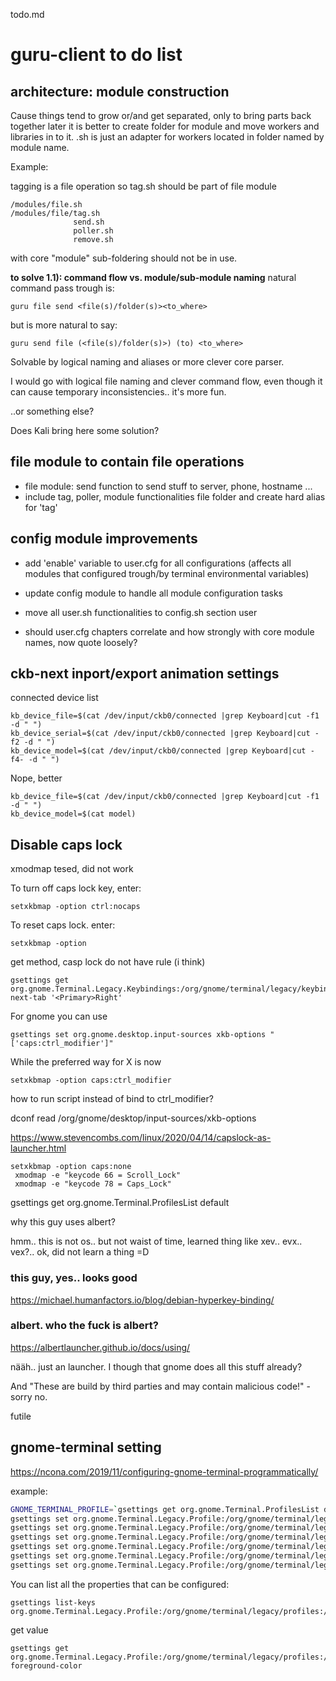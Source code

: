 todo.md

# guru-client to do list


## architecture: module construction

Cause things tend to grow or/and get separated, only to bring parts back together later it is better to create folder for module and move workers and libraries in to it. <module>.sh is just an adapter for workers located in folder named by module name.

Example:

tagging is a file operation so tag.sh should be part of file module

	/modules/file.sh
	/modules/file/tag.sh
				  send.sh
				  poller.sh
				  remove.sh

with core "module" sub-foldering should not be in use.

**to solve 1.1): command flow vs. module/sub-module naming** natural command pass trough is:

	guru file send <file(s)/folder(s)><to_where>

but is more natural to say:

	guru send file (<file(s)/folder(s)>) (to) <to_where>

Solvable by logical naming and aliases or more clever core parser.

I would go with logical file naming and clever command flow, even though it can cause temporary inconsistencies.. it's more fun.

..or something else?

Does Kali bring here some solution?


## file module to contain file operations

- file module: send function to send stuff to server, phone, hostname ...
- include tag, poller,  module functionalities file folder and create hard alias for 'tag'


## config module improvements

- add 'enable' variable to user.cfg for all configurations (affects all modules that configured trough/by terminal environmental variables)
- update config module to handle all module configuration tasks
- move all user.sh functionalities to config.sh section user

- should user.cfg chapters correlate and how strongly with core module names, now quote loosely?

## ckb-next inport/export animation settings


connected device list

	kb_device_file=$(cat /dev/input/ckb0/connected |grep Keyboard|cut -f1 -d " ")
	kb_device_serial=$(cat /dev/input/ckb0/connected |grep Keyboard|cut -f2 -d " ")
	kb_device_model=$(cat /dev/input/ckb0/connected |grep Keyboard|cut -f4- -d " ")

Nope, better

	kb_device_file=$(cat /dev/input/ckb0/connected |grep Keyboard|cut -f1 -d " ")
	kb_device_model=$(cat model)


## Disable caps lock

xmodmap tesed, did not work

To turn off caps lock key, enter:

	setxkbmap -option ctrl:nocaps

To reset caps lock. enter:

	setxkbmap -option


get method, casp lock do not have rule (i think)

	gsettings get org.gnome.Terminal.Legacy.Keybindings:/org/gnome/terminal/legacy/keybindings/ next-tab '<Primary>Right'



For gnome you can use

	gsettings set org.gnome.desktop.input-sources xkb-options "['caps:ctrl_modifier']"

While the preferred way for X is now

	setxkbmap -option caps:ctrl_modifier


how to run script instead of bind to ctrl_modifier?


dconf read /org/gnome/desktop/input-sources/xkb-options

https://www.stevencombs.com/linux/2020/04/14/capslock-as-launcher.html

	setxkbmap -option caps:none
	 xmodmap -e "keycode 66 = Scroll_Lock"
	 xmodmap -e "keycode 78 = Caps_Lock"

gsettings get org.gnome.Terminal.ProfilesList default

why this guy uses albert?

hmm.. this is not os.. but not waist of time, learned thing like xev.. evx.. vex?.. ok, did not learn a thing =D


### this guy, yes.. looks good



https://michael.humanfactors.io/blog/debian-hyperkey-binding/


### albert. who the fuck is albert?

https://albertlauncher.github.io/docs/using/

nääh.. just an launcher. I though that gnome does all this stuff already?

And "These are build by third parties and may contain malicious code!" - sorry no.

futile


## gnome-terminal setting

https://ncona.com/2019/11/configuring-gnome-terminal-programmatically/

example:

```bash
GNOME_TERMINAL_PROFILE=`gsettings get org.gnome.Terminal.ProfilesList default | awk -F \' '{print $2}'`
gsettings set org.gnome.Terminal.Legacy.Profile:/org/gnome/terminal/legacy/profiles:/:$GNOME_TERMINAL_PROFILE/ font 'Monospace 10'
gsettings set org.gnome.Terminal.Legacy.Profile:/org/gnome/terminal/legacy/profiles:/:$GNOME_TERMINAL_PROFILE/ use-system-font false
gsettings set org.gnome.Terminal.Legacy.Profile:/org/gnome/terminal/legacy/profiles:/:$GNOME_TERMINAL_PROFILE/ audible-bell false
gsettings set org.gnome.Terminal.Legacy.Profile:/org/gnome/terminal/legacy/profiles:/:$GNOME_TERMINAL_PROFILE/ use-theme-colors false
gsettings set org.gnome.Terminal.Legacy.Profile:/org/gnome/terminal/legacy/profiles:/:$GNOME_TERMINAL_PROFILE/ background-color '#000000'
gsettings set org.gnome.Terminal.Legacy.Profile:/org/gnome/terminal/legacy/profiles:/:$GNOME_TERMINAL_PROFILE/ foreground-color '#AFAFAF'

```

You can list all the properties that can be configured:

	gsettings list-keys org.gnome.Terminal.Legacy.Profile:/org/gnome/terminal/legacy/profiles:/:$GNOME_TERMINAL_PROFILE/s

get value

	gsettings get org.gnome.Terminal.Legacy.Profile:/org/gnome/terminal/legacy/profiles:/:$GNOME_TERMINAL_PROFILE/ foreground-color